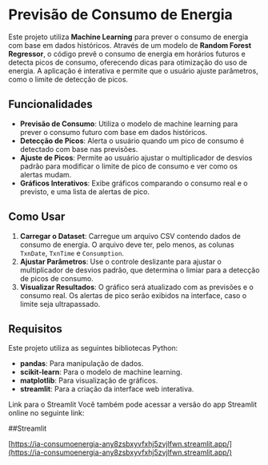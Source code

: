 # Previsão de Consumo de Energia

Este projeto utiliza **Machine Learning** para prever o consumo de energia com base em dados históricos. Através de um modelo de **Random Forest Regressor**, o código prevê o consumo de energia em horários futuros e detecta picos de consumo, oferecendo dicas para otimização do uso de energia. A aplicação é interativa e permite que o usuário ajuste parâmetros, como o limite de detecção de picos.

## Funcionalidades

- **Previsão de Consumo**: Utiliza o modelo de machine learning para prever o consumo futuro com base em dados históricos.
- **Detecção de Picos**: Alerta o usuário quando um pico de consumo é detectado com base nas previsões.
- **Ajuste de Picos**: Permite ao usuário ajustar o multiplicador de desvios padrão para modificar o limite de pico de consumo e ver como os alertas mudam.
- **Gráficos Interativos**: Exibe gráficos comparando o consumo real e o previsto, e uma lista de alertas de pico.

## Como Usar

1. **Carregar o Dataset**: Carregue um arquivo CSV contendo dados de consumo de energia. O arquivo deve ter, pelo menos, as colunas `TxnDate`, `TxnTime` e `Consumption`.
2. **Ajustar Parâmetros**: Use o controle deslizante para ajustar o multiplicador de desvios padrão, que determina o limiar para a detecção de picos de consumo.
3. **Visualizar Resultados**: O gráfico será atualizado com as previsões e o consumo real. Os alertas de pico serão exibidos na interface, caso o limite seja ultrapassado.

## Requisitos

Este projeto utiliza as seguintes bibliotecas Python:

- **pandas**: Para manipulação de dados.
- **scikit-learn**: Para o modelo de machine learning.
- **matplotlib**: Para visualização de gráficos.
- **streamlit**: Para a criação da interface web interativa.

Link para o Streamlit
Você também pode acessar a versão do app Streamlit online no seguinte link:

##Streamlit

[https://ia-consumoenergia-any8zsbxyvfxhj5zvjlfwn.streamlit.app/](https://ia-consumoenergia-any8zsbxyvfxhj5zvjlfwn.streamlit.app/)




